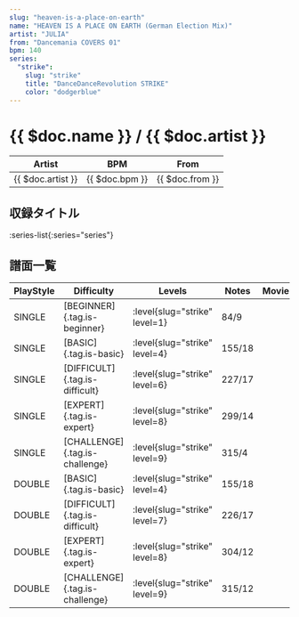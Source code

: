 ```yaml
---
slug: "heaven-is-a-place-on-earth"
name: "HEAVEN IS A PLACE ON EARTH (German Election Mix)"
artist: "JULIA"
from: "Dancemania COVERS 01"
bpm: 140
series:
  "strike":
    slug: "strike"
    title: "DanceDanceRevolution STRIKE"
    color: "dodgerblue"
---
```


# {{ $doc.name }} / {{ $doc.artist }}

|Artist|BPM|From|
|------|---|----|
|{{ $doc.artist }}|{{ $doc.bpm }}|{{ $doc.from }}|

## 収録タイトル

:series-list{:series="series"}

## 譜面一覧

|PlayStyle|Difficulty|Levels|Notes|Movie|
|---------|----------|------|-----|-----|
|SINGLE|[BEGINNER]{.tag.is-beginner}|:level{slug="strike" level=1}|84/9||
|SINGLE|[BASIC]{.tag.is-basic}|:level{slug="strike" level=4}|155/18||
|SINGLE|[DIFFICULT]{.tag.is-difficult}|:level{slug="strike" level=6}|227/17||
|SINGLE|[EXPERT]{.tag.is-expert}|:level{slug="strike" level=8}|299/14||
|SINGLE|[CHALLENGE]{.tag.is-challenge}|:level{slug="strike" level=9}|315/4||
|DOUBLE|[BASIC]{.tag.is-basic}|:level{slug="strike" level=4}|155/18||
|DOUBLE|[DIFFICULT]{.tag.is-difficult}|:level{slug="strike" level=7}|226/17||
|DOUBLE|[EXPERT]{.tag.is-expert}|:level{slug="strike" level=8}|304/12||
|DOUBLE|[CHALLENGE]{.tag.is-challenge}|:level{slug="strike" level=9}|315/12||
